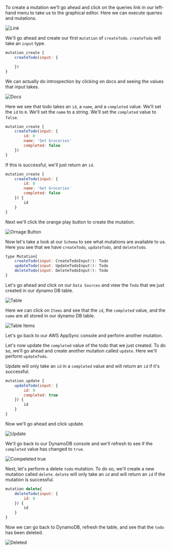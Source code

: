 To create a mutation we'll go ahead and click on the queries link in our left-hand menu to take us to the graphical editor. Here we can execute queries and mutations.

![Link](../images/graphql-execute-mutations-within-the-aws-appsync-console-link.png)

We'll go ahead and create our first `mutation` of `createTodo`. `createTodo` will take an `input` type. 

```javascript
mutation_create {
    createTodo(input: {

    })
}
```

We can actually do introspection by clicking on docs and seeing the values that input takes.

![Docs](../images/graphql-execute-mutations-within-the-aws-appsync-console-docs.png)

Here we see that todo takes an `id`, a `name`, and a `completed` value. We'll set the `id` to `0`. We'll set the `name` to a string. We'll set the `completed` value to `false`.

```javascript
mutation_create {
    createTodo(input: {
        id: 0
        name: 'Get Groceries'
        completed: false
    })
}
```

If this is successful, we'll just return an `id`. 

```javascript
mutation_create {
    createTodo(input: {
        id: 0
        name: 'Get Groceries'
        completed: false
    }) {
        id
    }
}
```

Next we'll click the orange play button to create the mutation.

![Ornage Button](../images/graphql-execute-mutations-within-the-aws-appsync-console-orange-button.png)

Now let's take a look at our `Schema` to see what mutations are available to us. Here you see that we have `createTodo`, `updateTodo`, and `deleteTodo`.

```javascript
type Mutation{
    createTodo(input: CreateTodoInput!): Todo
    updateTodo(input: UpdateTodoInput!): Todo
    deleteTodo(input: DeleteTodoInput!): Todo
}
```

 Let's go ahead and click on our `Data Sources` and view the `Todo` that we just created in our dynamo DB table.

![Table](../images/graphql-execute-mutations-within-the-aws-appsync-console-table.png)

Here we can click on `Items` and see that the `id`, the `completed` value, and the `name` are all stored in our dynamo DB table. 

![Table Items](../images/graphql-execute-mutations-within-the-aws-appsync-console-table-items.png)

Let's go back to our AWS AppSync console and perform another mutation.

Let's now update the `completed` value of the todo that we just created. To do so, we'll go ahead and create another mutation called `update`. Here we'll perform `updateTodo`.

Update will only take an `id` in a `completed` value and will return an `id` if it's successful. 

```javascript
mutation_update {
    updateTodo(input: {
        id: 0
        completed: true
    }) {
        id
    }
}
```

Now we'll go ahead and click update. 

![Update](../images/graphql-execute-mutations-within-the-aws-appsync-console-update.png)

We'll go back to our DynamoDB console and we'll refresh to see if the `completed` value has changed to `true`.

![Compeleted true](../images/graphql-execute-mutations-within-the-aws-appsync-console-completed-true.png)

Next, let's perform a delete `todo` mutation. To do so, we'll create a new mutation called `delete`. `delete` will only take an `id` and will return an `id` if the mutation is successful.

```javascript
mutation delete{
    deleteTodo(input: {
        id: 0
    }) {
        id
    }
}
```

Now we can go back to DynamoDB, refresh the table, and see that the `todo` has been deleted.

![Deleted](../images/graphql-execute-mutations-within-the-aws-appsync-console-deleted.png)